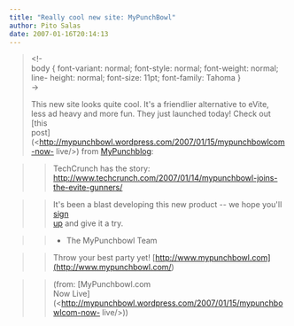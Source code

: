 ```yaml
---
title: "Really cool new site: MyPunchBowl"
author: Pito Salas
date: 2007-01-16T20:14:13
---
```



>
> <!-  
>  body { font-variant: normal; font-style: normal; font-weight: normal; line-
> height: normal; font-size: 11pt; font-family: Tahoma }  
>  ->
>
> This new site looks quite cool. It's a friendlier alternative to eVite,  
>  less ad heavy and more fun. They just launched today! Check out [this  
>  post](<http://mypunchbowl.wordpress.com/2007/01/15/mypunchbowlcom-now-
> live/>) from [MyPunchblog](<http://mypunchbowl.wordpress.com>):
>

>> TechCrunch has the story:
<http://www.techcrunch.com/2007/01/14/mypunchbowl-joins-the-evite-gunners/>

>>

>> It's been a blast developing this new product -- we hope you'll [sign  
>  up](<http://www.mypunchbowl.com>) and give it a try.
>>

>> - The MyPunchbowl Team

>>

>> Throw your best party yet!
[http://www.mypunchbowl.com](<http://www.mypunchbowl.com/>)

>>

>> (from: [MyPunchbowl.com  
>  Now Live](<http://mypunchbowl.wordpress.com/2007/01/15/mypunchbowlcom-now-
> live/>))


